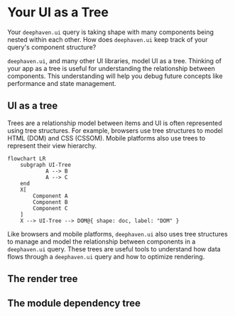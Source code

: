 # Your UI as a Tree

Your `deephaven.ui` query is taking shape with many components being nested within each other. How does `deephaven.ui` keep track of your query's component structure?

`deephaven.ui`, and many other UI libraries, model UI as a tree. Thinking of your app as a tree is useful for understanding the relationship between components. This understanding will help you debug future concepts like performance and state management.

## UI as a tree

Trees are a relationship model between items and UI is often represented using tree structures. For example, browsers use tree structures to model HTML (DOM) and CSS (CSSOM). Mobile platforms also use trees to represent their view hierarchy.

```mermaid
flowchart LR
    subgraph UI-Tree
            A --> B
            A --> C
    end
    X[
        Component A
        Component B
        Component C
    ]
    X --> UI-Tree --> DOM@{ shape: doc, label: "DOM" }
```

Like browsers and mobile platforms, `deephaven.ui` also uses tree structures to manage and model the relationship between components in a `deephaven.ui` query. These trees are useful tools to understand how data flows through a `deephaven.ui` query and how to optimize rendering.

## The render tree

## The module dependency tree
